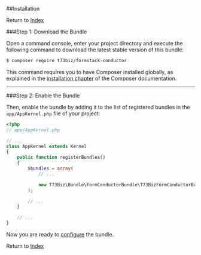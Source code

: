 ##Installation

Return to [Index](./index.md)

###Step 1: Download the Bundle


Open a command console, enter your project directory and execute the
following command to download the latest stable version of this bundle:

```bash
$ composer require t73biz/formstack-conductor
```

This command requires you to have Composer installed globally, as explained
in the [installation chapter](https://getcomposer.org/doc/00-intro.md)
of the Composer documentation.

---

###Step 2: Enable the Bundle


Then, enable the bundle by adding it to the list of registered bundles
in the `app/AppKernel.php` file of your project:

```php
<?php
// app/AppKernel.php

// ...
class AppKernel extends Kernel
{
    public function registerBundles()
    {
        $bundles = array(
            // ...

            new T73Biz\Bundle\FormConductorBundle\T73BizFormConductorBundle(),
        );

        // ...
    }

    // ...
}
```

Now you are ready to [configure](./configuration.md) the bundle.

Return to [Index](./index.md)